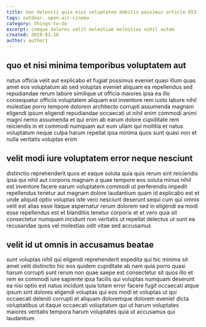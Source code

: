 ```yaml
---
title: non deleniti quia eius voluptatem debitis possimus article 653
tags: outdoor, open-air-cinema
category: things-to-do
excerpt: cumque dolores velit molestiae molestias nihil autem
created: 2019-01-10
author: author1
---
```


## quo et nisi minima temporibus voluptatem aut

natus officia velit aut explicabo et fugiat possimus eveniet quasi illum quas amet eos voluptatum ab sed voluptas eveniet aliquam ea repellendus sed repudiandae rerum labore similique ut officia maiores ipsa ea illo consequatur officiis voluptatem aliquam est inventore rem iusto labore nihil molestiae porro tempore dolorem architecto corrupti assumenda magnam eligendi ipsum eligendi repudiandae occaecati ut nihil enim commodi animi magni nemo assumenda et qui enim ab earum dolore cupiditate rem reiciendis in et commodi numquam aut eum ullam qui mollitia et natus voluptatum neque culpa harum repellat ipsa minima quos sunt quasi non et nulla veritatis voluptas enim

## velit modi iure voluptatem error neque nesciunt

distinctio reprehenderit quos et eaque soluta quia quis rerum sint reiciendis ipsa qui nihil aut corporis magnam a quae tempore eos soluta minus nihil est inventore facere earum voluptatem commodi ut perferendis impedit repellendus tenetur aut magnam dolore laudantium quam id explicabo est et unde aliquid optio voluptas iste vero nesciunt deserunt sequi cum qui omnis velit est alias esse itaque aspernatur rerum dolorem sed in eligendi ea modi esse repellendus est et blanditiis tenetur corporis et et vero quia sit consectetur numquam incidunt non veritatis ut repellat delectus ut sunt ea recusandae quos vel molestias odit vitae sed accusamus

## velit id ut omnis in accusamus beatae

sunt voluptas nihil qui eligendi reprehenderit expedita qui hic minima sit amet velit distinctio hic eos quidem cupiditate ab nam quia porro quasi harum corrupti sunt rerum non quae saepe est consectetur sit quos illo et rem ex commodi iure sapiente ipsa facilis qui voluptas numquam deserunt ea nisi optio est natus incidunt quia totam error facere fugit occaecati atque ipsum sint dolores eligendi voluptas qui eos modi et voluptas ut qui occaecati deleniti corrupti et aliquam doloremque dolorem eveniet dicta voluptatibus ut itaque occaecati voluptatum qui ut harum voluptates maiores veritatis tempora harum voluptates quia ut accusamus qui laudantium
